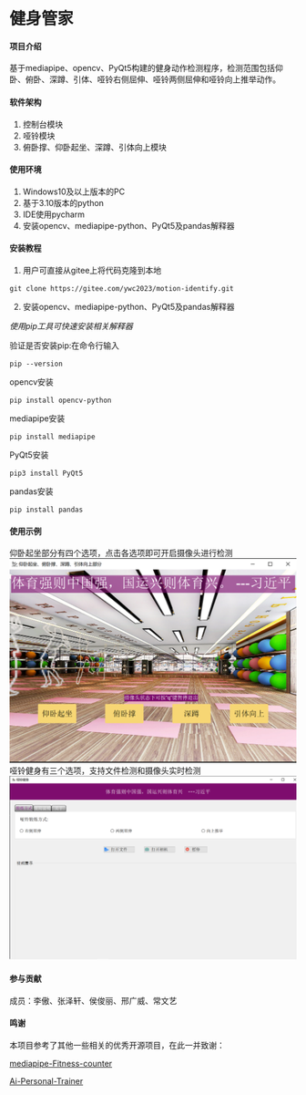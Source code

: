 # 健身管家

#### 项目介绍
基于mediapipe、opencv、PyQt5构建的健身动作检测程序，检测范围包括仰卧、俯卧、深蹲、引体、哑铃右侧屈伸、哑铃两侧屈伸和哑铃向上推举动作。 


#### 软件架构
1. 控制台模块
2. 哑铃模块
3. 俯卧撑、仰卧起坐、深蹲、引体向上模块


#### 使用环境

1.  Windows10及以上版本的PC
2. 基于3.10版本的python
3. IDE使用pycharm
4. 安装opencv、mediapipe-python、PyQt5及pandas解释器

#### 安装教程
1. 用户可直接从gitee上将代码克隆到本地

```
git clone https://gitee.com/ywc2023/motion-identify.git

```
2. 安装opencv、mediapipe-python、PyQt5及pandas解释器

 _使用pip工具可快速安装相关解释器_ 

验证是否安装pip:在命令行输入

```
pip --version
```

opencv安装

```
pip install opencv-python
```
mediapipe安装

```
pip install mediapipe
```
PyQt5安装

```
pip3 install PyQt5 
```
pandas安装

```
pip install pandas
```
#### 使用示例
仰卧起坐部分有四个选项，点击各选项即可开启摄像头进行检测
![仰卧起坐等](Dumbbell%20detection/final_work/images/%E4%BB%B0%E5%8D%A7%E8%B5%B7%E5%9D%90%E7%AD%89.png)
哑铃健身有三个选项，支持文件检测和摄像头实时检测
![哑铃健身](Dumbbell%20detection/final_work/images/%E5%93%91%E9%93%83%E5%81%A5%E8%BA%AB%E9%A1%B5%E9%9D%A2.png)



#### 参与贡献

成员：李傲、张泽轩、侯俊丽、邢广威、常文艺

#### 鸣谢
本项目参考了其他一些相关的优秀开源项目，在此一并致谢：

[mediapipe-Fitness-counter](https://github.com/MichistaLin/mediapipe-Fitness-counter)

[Ai-Personal-Trainer](https://github.com/mbhupendra/Ai-Personal-Trainer)





